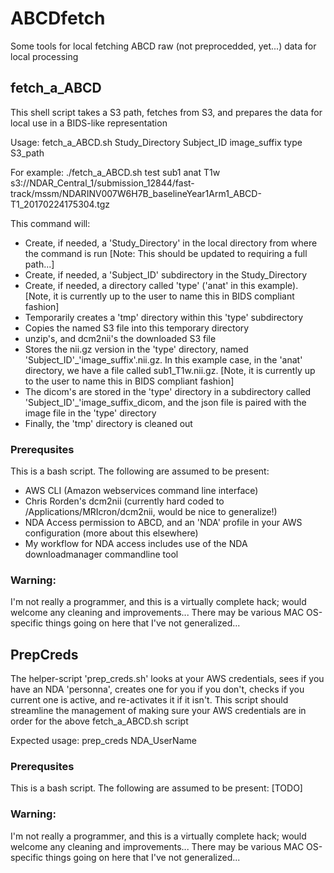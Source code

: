 # ABCDfetch
Some tools for local fetching ABCD raw (not preprocedded, yet...) data for local processing

## fetch_a_ABCD
This shell script takes a S3 path, fetches from S3, and prepares the data for local use in a BIDS-like representation

Usage: 
  fetch_a_ABCD.sh Study_Directory Subject_ID image_suffix type S3_path
  
  For example:
    ./fetch_a_ABCD.sh test sub1 anat T1w s3://NDAR_Central_1/submission_12844/fast-track/mssm/NDARINV007W6H7B_baselineYear1Arm1_ABCD-T1_20170224175304.tgz
    
This command will:
* Create, if needed, a 'Study_Directory' in the local directory from where the command is run [Note: This should be updated to requiring a full path...]
* Create, if needed, a 'Subject_ID' subdirectory in the Study_Directory
* Create, if needed, a directory called 'type' ('anat' in this example). [Note, it is currently up to the user to name this in BIDS compliant fashion]
* Temporarily creates a 'tmp' directory within this 'type' subdirectory
* Copies the named S3 file into this temporary directory
* unzip's, and dcm2nii's the downloaded S3 file
* Stores the nii.gz version in the 'type' directory, named 'Subject_ID'_'image_suffix'.nii.gz. In this example case, in the 'anat' directory, we have a file called sub1_T1w.nii.gz. [Note, it is currently up to the user to name this in BIDS compliant fashion]
* The dicom's are stored in the 'type' directory in a subdirectory called 'Subject_ID'_'image_suffix_dicom, and the json file is paired with the image file in the 'type' directory
* Finally, the 'tmp' directory is cleaned out

### Prerequsites

This is a bash script. The following are assumed to be present:
* AWS CLI (Amazon webservices command line interface)
* Chris Rorden's dcm2nii (currently hard coded to /Applications/MRIcron/dcm2nii, would be nice to generalize!)
* NDA Access permission to ABCD, and an 'NDA' profile in your AWS configuration (more about this elsewhere)
* My workflow for NDA access includes use of the NDA downloadmanager commandline tool

### Warning: 
I'm not really a programmer, and this is a virtually complete hack; would welcome any cleaning and improvements...
There may be various MAC OS-specific things going on here that I've not generalized...

## PrepCreds
The helper-script 'prep_creds.sh' looks at your AWS credentials, sees if you have an NDA 'personna', creates one for you if you don't, checks if you current one is active, and re-activates it if it isn't. This script should streamline the management of making sure your AWS credentials are in order for the above fetch_a_ABCD.sh script

 Expected usage: prep_creds NDA_UserName

### Prerequsites
This is a bash script. The following are assumed to be present:
[TODO]

### Warning: 
I'm not really a programmer, and this is a virtually complete hack; would welcome any cleaning and improvements...
There may be various MAC OS-specific things going on here that I've not generalized...
